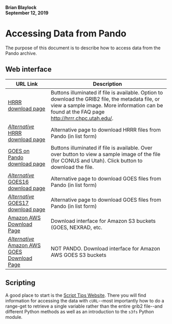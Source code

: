**Brian Blaylock**  
**September 12, 2019**

# Accessing Data from Pando

The purpose of this document is to describe how to access data from the Pando archive.

## Web interface

|URL Link|Description|
|--|--|
|[HRRR download page](http://home.chpc.utah.edu/~u0553130/Brian_Blaylock/cgi-bin/hrrr_download.cgi)| Buttons illuminated if file is available. Option to download the GRIB2 file, the metadata file, or view a sample image. More information can be found at the FAQ page http://hrrr.chpc.utah.edu/.
|[_Alternative_ HRRR download page](http://home.chpc.utah.edu/~u0553130/Brian_Blaylock/cgi-bin/generic_pando_download.cgi?BUCKET=hrrr)|Alternative page to download HRRR files from Pando (in list form)|
|[GOES on Pando download page](http://home.chpc.utah.edu/~u0553130/Brian_Blaylock/cgi-bin/goes16_pando.cgi)|Buttons illuminated if file is available. Over over button to view a sample image of the file (for CONUS and Utah). Click button to download the file.
|[_Alternative_ GOES16 download page](http://home.chpc.utah.edu/~u0553130/Brian_Blaylock/cgi-bin/generic_pando_download.cgi?BUCKET=GOES16)|Alternative page to download GOES files from Pando (in list form)|
|[_Alternative_ GOES17 download page](http://home.chpc.utah.edu/~u0553130/Brian_Blaylock/cgi-bin/generic_pando_download.cgi?BUCKET=GOES17)|Alternative page to download GOES files from Pando (in list form)|
|[Amazon AWS Download Page](http://home.chpc.utah.edu/~u0553130/Brian_Blaylock/cgi-bin/generic_AWS_download.cgi)|Download interface for Amazon S3 buckets (GOES, NEXRAD, etc.|
|[_Alternative_ Amazon AWS GOES Download Page](http://home.chpc.utah.edu/~u0553130/Brian_Blaylock/cgi-bin/goes16_download.cgi)|NOT PANDO. Download interface for Amazon AWS GOES S3 buckets|


## Scripting
A good place to start is the [Script Tips Website](http://home.chpc.utah.edu/~u0553130/Brian_Blaylock/hrrr_script_tips.html). There you will find information for accessing the data with `cURL`--most importantly how to do a range-get to retrieve a single variable rather than the entire grib2 file--and different Python methods as well as an introduction to the `s3fs` Python module.